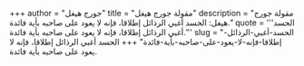 +++
author = "جورج هيغل"
title = "مقولة جورج هيغل"
description = "مقولة جورج هيغل: الحسد أغبي الرذائل إطلاقا، فإنه لا يعود على صاحبه بأية فائدة."
quote = '''الحسد أغبي الرذائل إطلاقا، فإنه لا يعود على صاحبه بأية فائدة.'''
slug = "الحسد-أغبي-الرذائل-إطلاقا-فإنه-لا-يعود-على-صاحبه-بأية-فائدة"
+++
الحسد أغبي الرذائل إطلاقا، فإنه لا يعود على صاحبه بأية فائدة.

